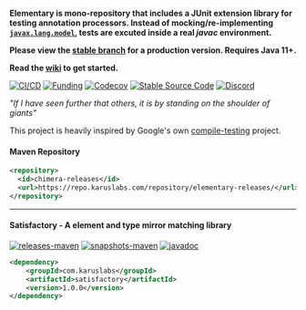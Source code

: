 **Elementary is mono-repository that includes a JUnit extension library for testing annotation processors. Instead of mocking/re-implementing [`javax.lang.model`](https://docs.oracle.com/javase/8/docs/api/javax/lang/model/package-summary.html), tests are excuted inside a real _javac_ environment.**

**Please view the [stable branch](https://github.com/Pante/elementary/tree/stable) for a production version. Requires Java 11+.**

**Read the [wiki](https://github.com/Pante/elementary/wiki) to get started.**

[![CI/CD](https://github.com/Pante/elementary/workflows/Elementary%20CI/CD/badge.svg)](https://github.com/Pante/elementary/actions?query=workflow%3ACI%2FCD)
[![Funding](https://img.shields.io/badge/%F0%9F%A4%8D%20-sponsorship-ff69b4?style=flat-square)](https://github.com/sponsors/Pante)
[![Codecov](https://codecov.io/gh/Pante/elementary/branch/master/graph/badge.svg)](https://codecov.io/gh/Pante/elementary)
[![Stable Source Code](https://img.shields.io/badge/stable-branch-blue.svg)](https://github.com/Pante/elementart/tree/stable)
[![Discord](https://img.shields.io/discord/140273735772012544.svg?style=flat-square)](https://discord.gg/uE4C9NQ)

_"If I have seen further that others, it is by standing on the shoulder of giants"_

This project is heavily inspired by Google's own [compile-testing](https://github.com/google/compile-testing) project.

#### Maven Repository
```XML
<repository>
  <id>chimera-releases</id>
  <url>https://repo.karuslabs.com/repository/elementary-releases/</url>
</repository>
```

***
#### Satisfactory - A element and type mirror matching library
[![releases-maven](https://img.shields.io/maven-metadata/v/https/repo.karuslabs.com/repository/elementary-releases/com/karuslabs/satisfactory/maven-metadata.xml.svg)](https://repo.karuslabs.com/service/rest/repository/browse/elementary-releases/com/karuslabs/satisfactory/)
[![snapshots-maven](https://img.shields.io/maven-metadata/v/https/repo.karuslabs.com/repository/elementary-snapshots/com/karuslabs/satisfactory/maven-metadata.xml.svg)](https://repo.karuslabs.com/service/rest/repository/browse/elementary-snapshots/com/karuslabs/satisfactory/)
[![javadoc](https://img.shields.io/badge/javadoc-1.0.0-brightgreen.svg)](https://repo.karuslabs.com/repository/elementary/1.0.0/satisfactory/apidocs/index.html)
```XML
<dependency>
    <groupId>com.karuslabs</groupId>
    <artifactId>satisfactory</artifactId>
    <version>1.0.0</version>
</dependency>
```
